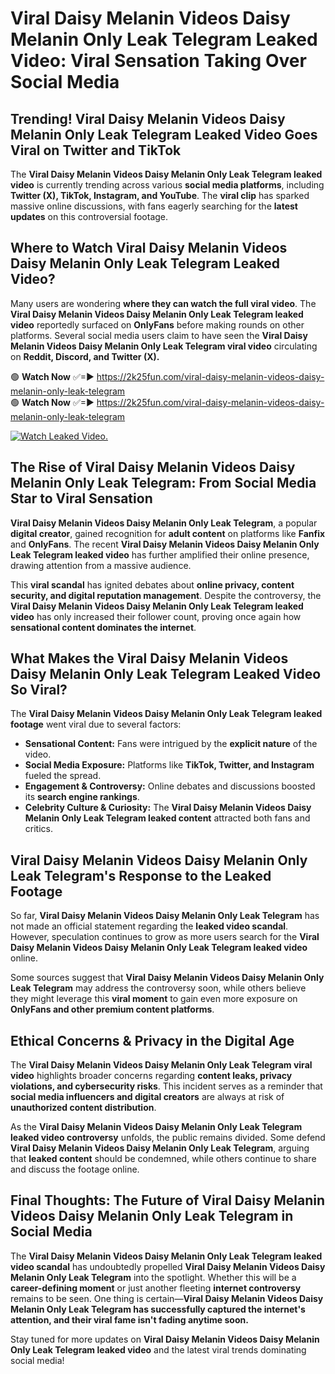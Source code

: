 # Viral Daisy Melanin Videos Daisy Melanin Only Leak Telegram Leaked Video: Viral Sensation Taking Over Social Media

## **Trending! Viral Daisy Melanin Videos Daisy Melanin Only Leak Telegram Leaked Video Goes Viral on Twitter and TikTok**
The **Viral Daisy Melanin Videos Daisy Melanin Only Leak Telegram leaked video** is currently trending across various **social media platforms**, including **Twitter (X), TikTok, Instagram, and YouTube**. The **viral clip** has sparked massive online discussions, with fans eagerly searching for the **latest updates** on this controversial footage.

## **Where to Watch Viral Daisy Melanin Videos Daisy Melanin Only Leak Telegram Leaked Video?**
Many users are wondering **where they can watch the full viral video**. The **Viral Daisy Melanin Videos Daisy Melanin Only Leak Telegram leaked video** reportedly surfaced on **OnlyFans** before making rounds on other platforms. Several social media users claim to have seen the **Viral Daisy Melanin Videos Daisy Melanin Only Leak Telegram viral video** circulating on **Reddit, Discord, and Twitter (X).**

🟢 **Watch Now** ✅=► https://2k25fun.com/viral-daisy-melanin-videos-daisy-melanin-only-leak-telegram  
🟢 **Watch Now** ✅=► https://2k25fun.com/viral-daisy-melanin-videos-daisy-melanin-only-leak-telegram  

[![Watch Leaked Video.](https://miro.medium.com/v2/resize:fit:828/format:webp/1*cilzJN44JGOrTw9NJCrNHA.gif "Watch Leaked Video")](https://2k25fun.com/viral-daisy-melanin-videos-daisy-melanin-only-leak-telegram)

## **The Rise of Viral Daisy Melanin Videos Daisy Melanin Only Leak Telegram: From Social Media Star to Viral Sensation**
**Viral Daisy Melanin Videos Daisy Melanin Only Leak Telegram**, a popular **digital creator**, gained recognition for **adult content** on platforms like **Fanfix** and **OnlyFans**. The recent **Viral Daisy Melanin Videos Daisy Melanin Only Leak Telegram leaked video** has further amplified their online presence, drawing attention from a massive audience.

This **viral scandal** has ignited debates about **online privacy, content security, and digital reputation management**. Despite the controversy, the **Viral Daisy Melanin Videos Daisy Melanin Only Leak Telegram leaked video** has only increased their follower count, proving once again how **sensational content dominates the internet**.

## **What Makes the Viral Daisy Melanin Videos Daisy Melanin Only Leak Telegram Leaked Video So Viral?**
The **Viral Daisy Melanin Videos Daisy Melanin Only Leak Telegram leaked footage** went viral due to several factors:
- **Sensational Content:** Fans were intrigued by the **explicit nature** of the video.
- **Social Media Exposure:** Platforms like **TikTok, Twitter, and Instagram** fueled the spread.
- **Engagement & Controversy:** Online debates and discussions boosted its **search engine rankings**.
- **Celebrity Culture & Curiosity:** The **Viral Daisy Melanin Videos Daisy Melanin Only Leak Telegram leaked content** attracted both fans and critics.

## **Viral Daisy Melanin Videos Daisy Melanin Only Leak Telegram's Response to the Leaked Footage**
So far, **Viral Daisy Melanin Videos Daisy Melanin Only Leak Telegram** has not made an official statement regarding the **leaked video scandal**. However, speculation continues to grow as more users search for the **Viral Daisy Melanin Videos Daisy Melanin Only Leak Telegram leaked video** online.

Some sources suggest that **Viral Daisy Melanin Videos Daisy Melanin Only Leak Telegram** may address the controversy soon, while others believe they might leverage this **viral moment** to gain even more exposure on **OnlyFans and other premium content platforms**.

## **Ethical Concerns & Privacy in the Digital Age**
The **Viral Daisy Melanin Videos Daisy Melanin Only Leak Telegram viral video** highlights broader concerns regarding **content leaks, privacy violations, and cybersecurity risks**. This incident serves as a reminder that **social media influencers and digital creators** are always at risk of **unauthorized content distribution**.

As the **Viral Daisy Melanin Videos Daisy Melanin Only Leak Telegram leaked video controversy** unfolds, the public remains divided. Some defend **Viral Daisy Melanin Videos Daisy Melanin Only Leak Telegram**, arguing that **leaked content** should be condemned, while others continue to share and discuss the footage online.

## **Final Thoughts: The Future of Viral Daisy Melanin Videos Daisy Melanin Only Leak Telegram in Social Media**
The **Viral Daisy Melanin Videos Daisy Melanin Only Leak Telegram leaked video scandal** has undoubtedly propelled **Viral Daisy Melanin Videos Daisy Melanin Only Leak Telegram** into the spotlight. Whether this will be a **career-defining moment** or just another fleeting **internet controversy** remains to be seen. One thing is certain—**Viral Daisy Melanin Videos Daisy Melanin Only Leak Telegram has successfully captured the internet's attention, and their viral fame isn't fading anytime soon.**

Stay tuned for more updates on **Viral Daisy Melanin Videos Daisy Melanin Only Leak Telegram leaked video** and the latest viral trends dominating social media!